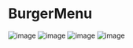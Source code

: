 # BurgerMenu
![image](https://github.com/A1oneeee/BurgerMenu/assets/116378179/8904cfda-17b7-4fd6-a227-b2ab30a02b55)
![image](https://github.com/A1oneeee/BurgerMenu/assets/116378179/239555e6-e79e-4d18-94a0-65ce9c5556f1)
![image](https://github.com/A1oneeee/BurgerMenu/assets/116378179/2a4a2bc9-aa7b-483c-8d6b-a4e6acdfc3e7)
![image](https://github.com/A1oneeee/BurgerMenu/assets/116378179/e46216a8-67fd-4db0-8d71-a550aab7dcd5)
